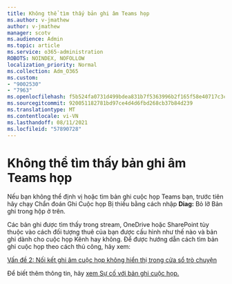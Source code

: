 ```yaml
---
title: Không thể tìm thấy bản ghi âm Teams họp
ms.author: v-jmathew
author: v-jmathew
manager: scotv
ms.audience: Admin
ms.topic: article
ms.service: o365-administration
ROBOTS: NOINDEX, NOFOLLOW
localization_priority: Normal
ms.collection: Adm_O365
ms.custom:
- "9002530"
- "7963"
ms.openlocfilehash: f5b524fa0731d499bdea831b7f5363996b2f165f58e40717c3ca8a22dc264397
ms.sourcegitcommit: 920051182781bd97ce4d4d6fbd268cb37b84d239
ms.translationtype: MT
ms.contentlocale: vi-VN
ms.lasthandoff: 08/11/2021
ms.locfileid: "57890728"
---
```

# <a name="cant-find-the-teams-meeting-recording"></a>Không thể tìm thấy bản ghi âm Teams họp

Nếu bạn không thể định vị hoặc tìm bản ghi cuộc họp Teams bạn, trước tiên hãy chạy Chẩn đoán Ghi Cuộc họp Bị thiếu bằng cách nhập **Diag:** Bỏ lỡ Bản ghi trong hộp ở trên. 

Các bản ghi được tìm thấy trong stream, OneDrive hoặc SharePoint tùy thuộc vào cách đối tượng thuê của bạn được cấu hình như thế nào và bản ghi dành cho cuộc họp Kênh hay không. Để được hướng dẫn cách tìm bản ghi cuộc họp theo cách thủ công, hãy xem: 

[Vấn đề 2: Nối kết ghi âm cuộc họp không hiển thị trong cửa sổ trò chuyện](https://docs.microsoft.com/microsoftteams/troubleshoot/meetings/troubleshoot-meeting-recording-issues#issue-2-the-meeting-recording-link-isnt-visible-in-a-chat-window)

Để biết thêm thông tin, hãy [xem Sự cố với bản ghi cuộc họp.](https://docs.microsoft.com/microsoftteams/troubleshoot/meetings/troubleshoot-meeting-recording-issues)
